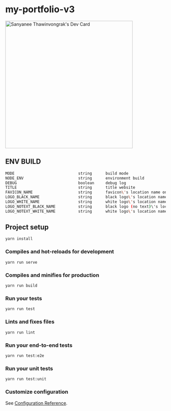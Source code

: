 # my-portfolio-v3

<a href="https://app.daily.dev/st_nann">
  <img
    src="https://api.daily.dev/devcards/651f4a84cfec41b784c3c141b52f2edd.png?r=tmk"
    width="400"
    alt="Sanyanee Thawinvongrak's Dev Card"
  />
</a>

## ENV BUILD

```bash
MODE                            string      build mode
NODE_ENV                        string      environment build
DEBUG                           boolean     debug log
TITLE                           string      title website
FAVICON_NAME                    string      favicon\'s location name on firebase storage
LOGO_BLACK_NAME                 string      black logo\'s location name on firebase storage
LOGO_WHITE_NAME                 string      white logo\'s location name on firebase storage
LOGO_NOTEXT_BLACK_NAME          string      black logo (no text)\'s location name on firebase storage
LOGO_NOTEXT_WHITE_NAME          string      white logo\'s location name on firebase storage
```

## Project setup

```
yarn install
```

### Compiles and hot-reloads for development

```
yarn run serve
```

### Compiles and minifies for production

```
yarn run build
```

### Run your tests

```
yarn run test
```

### Lints and fixes files

```
yarn run lint
```

### Run your end-to-end tests

```
yarn run test:e2e
```

### Run your unit tests

```
yarn run test:unit
```

### Customize configuration

See [Configuration Reference](https://cli.vuejs.org/config/).
